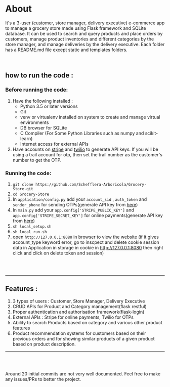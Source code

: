 # About 

It's a 3-user (customer, store manager, delivery executive) e-commerce app to manage a grocery store made using Flask framework and SQLite database. It can be used to search and query products and place orders by customers, manage product inventories and different categories by the store manager, and manage deliveries by the delivery executive. Each folder has a README.md file except static and templates folders.

<br>

## how to run the code : 

### Before running the code:

1. Have the following installed :
    - Python 3.5 or later versions
    - Git
    - venv or virtualenv installed on system to create and manage virtual environments
    - DB browser for SQLite
    - C Compiler (For Some Python Libraries such as numpy and scikit-learn)
    - Internet access for external APIs
2. Have accounts on [stripe](https://stripe.com/en-in) and [twilio](https://www.twilio.com/en-us) to generate API keys. If you will be using a trail account for otp, then set the trail number as the customer's number to get the OTP.


### Running the code:

1. `git clone https://github.com/Schefflera-Arboricola/Grocery-Store.git`
2. `cd Grocery-Store`
3. In `application/config.py` add your `account_sid` , `auth_token` and `sender_phone` for sending OTPs(generate API key from [here](https://www.twilio.com/en-us)) 
4. In `main.py` add your `app.config['STRIPE_PUBLIC_KEY']` and `app.config['STRIPE_SECRET_KEY']` for online payments(generate API key from [here](https://stripe.com/en-in))
5. `sh local_setup.sh`
6. `sh local_run.sh`
7. open `http://127.0.0.1:8080` in browser to view the website
(if it gives account_type keyword error, go to inscpect and delete cookie session data in Application in storage in cookie in http://127.0.0.1:8080 then right click and click on delete token and session)

<br><br>
<hr>

<h2>Features :</h2>

1. 3 types of users : Customer, Store Manager, Delivery Executive 
2. CRUD APIs for Product and Category management(flask restful)
3. Proper authentication and authorisation framework(flask-login)
4. External APIs : Stripe for online payments, Twilio for OTPs
5. Ability to search Products based on category and various other product features
6. Product recommendation systems for customers based on their previous orders and for showing similar products of a given product based on product description.

<hr>

<br>
<br>

Around 20 initial commits are not very well documented. Feel free to make any issues/PRs to better the project. 